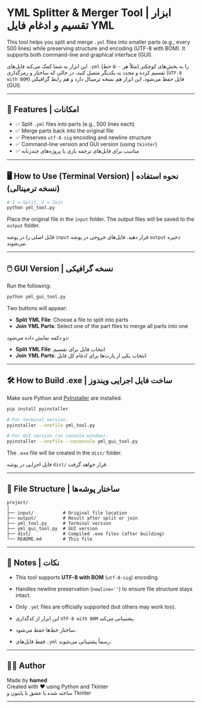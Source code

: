 
# YML Splitter & Merger Tool | ابزار تقسیم و ادغام فایل YML

This tool helps you split and merge `.yml` files into smaller parts (e.g., every 500 lines) while preserving structure and encoding (UTF-8 with BOM). It supports both command-line and graphical interface (GUI).

این ابزار به شما کمک می‌کند فایل‌های `.yml` را به بخش‌های کوچکتر (مثلاً هر ۵۰۰ خط) تقسیم کرده و مجدد به یکدیگر متصل کنید، در حالی که ساختار و رمزگذاری (`UTF-8 with BOM`) فایل حفظ می‌شود. این ابزار هم نسخه ترمینال دارد و هم رابط گرافیکی (GUI).

---

## 🔧 Features | امکانات

- ✅ Split `.yml` files into parts (e.g., 500 lines each)  
- ✅ Merge parts back into the original file  
- ✅ Preserves `utf-8-sig` encoding and newline structure  
- ✅ Command-line version and GUI version (using `tkinter`)  
- ✅ مناسب برای فایل‌های ترجمه بازی یا پروژه‌های چندزبانه

---

## 🖥️ How to Use (Terminal Version) | نحوه استفاده (نسخه ترمینالی)

```bash
# 1 = Split, 2 = Join
python yml_tool.py
```

Place the original file in the `input` folder. The output files will be saved to the `output` folder.

فایل اصلی را در پوشه `input` قرار دهید. فایل‌های خروجی در پوشه `output` ذخیره می‌شوند.

---

## 🖱️ GUI Version | نسخه گرافیکی

Run the following:

```bash
python yml_gui_tool.py
```

Two buttons will appear:
- **Split YML File**: Choose a file to split into parts
- **Join YML Parts**: Select one of the part files to merge all parts into one

دو دکمه نمایش داده می‌شود:
- **Split YML File**: انتخاب فایل برای تقسیم
- **Join YML Parts**: انتخاب یکی از پارت‌ها برای ادغام کل فایل

---

## 🛠️ How to Build .exe | ساخت فایل اجرایی ویندوز

Make sure Python and [PyInstaller](https://pyinstaller.org/) are installed.

```bash
pip install pyinstaller

# For terminal version:
pyinstaller --onefile yml_tool.py

# For GUI version (no console window):
pyinstaller --onefile --noconsole yml_gui_tool.py
```

The `.exe` file will be created in the `dist/` folder.

فایل اجرایی در پوشه `dist/` قرار خواهد گرفت.

---

## 📁 File Structure | ساختار پوشه‌ها

```
project/
│
├── input/           # Original file location
├── output/          # Result after split or join
├── yml_tool.py      # Terminal version
├── yml_gui_tool.py  # GUI version
├── dist/            # Compiled .exe files (after building)
└── README.md        # This file
```

---

## 📌 Notes | نکات

- This tool supports **UTF-8 with BOM** (`utf-8-sig`) encoding.  
- Handles newline preservation (`newline=''`) to ensure file structure stays intact.
- Only `.yml` files are officially supported (but others may work too).

- این ابزار از کدگذاری `UTF-8 with BOM` پشتیبانی می‌کند.
- ساختار خط‌ها حفظ می‌شود.
- فقط فایل‌های `.yml` رسماً پشتیبانی می‌شوند.

---

## 🧑‍💻 Author

Made by **hamed**  
Created with ❤️ using Python and Tkinter  
ساخته شده با عشق با پایتون و Tkinter

---
